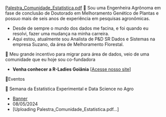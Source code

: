 [Palestra_Comunidade_Estatistica.pdf](https://github.com/JenniferLopes/JenniferLopes/files/15256500/Palestra_Comunidade_Estatistica.pdf) 🌱 Sou uma Engenheira Agrônoma em fase de conclusão de Doutorado em Melhoramento Genético de Plantas e possuo mais de seis anos de experiência em pesquisas agronômicas.
- Desde de sempre o mundo dos dados me facina, e foi quando eu resolvi, fazer uma mudança na minha carreira. 
- Aqui estou, atualmente sou Analista de P&D SR Dados e Sistemas na empresa Suzano, da área de Melhoramento Florestal.

💜 Meu grande incentivo para migrar para área de dados, veio de uma comunidade que eu hoje sou co-fundadora
  - **Venha conhecer a R-Ladies Goiânia** [[Acesse nosso site](https://www.rladiesgyn.com/)]


🔭Eventos

🌱 Semana da Estatística Experimental e Data Science no Agro
- [Banner](https://github.com/JenniferLopes/JenniferLopes/assets/67852083/a5aeed73-b51a-4b0a-bf24-e26912ab3db9)
- 08/05/2024
- [Uploading Palestra_Comunidade_Estatistica.pdf…]



  




<!--
**JenniferLopes/JenniferLopes** is a ✨ _special_ ✨ repository because its `README.md` (this file) appears on your GitHub profile.

Here are some ideas to get you started:

- 🔭 I’m currently working on ...
- 🌱 I’m currently learning ...
- 👯 I’m looking to collaborate on ...
- 🤔 I’m looking for help with ...
- 💬 Ask me about ...
- 📫 How to reach me: ...
- 😄 Pronouns: ...
- ⚡ Fun fact: ...
-->
